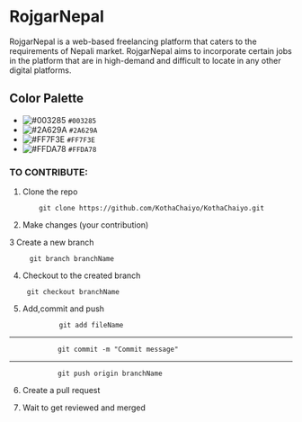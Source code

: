 # RojgarNepal

RojgarNepal is a web-based freelancing platform that caters to the requirements of Nepali market. RojgarNepal aims to incorporate certain jobs in the platform that are in high-demand and difficult to locate in any other digital platforms.

## Color Palette

- ![#003285](https://via.placeholder.com/15/003285/000000?text=+) `#003285`
- ![#2A629A](https://via.placeholder.com/15/2A629A/000000?text=+) `#2A629A`
- ![#FF7F3E](https://via.placeholder.com/15/FF7F3E/000000?text=+) `#FF7F3E`
- ![#FFDA78](https://via.placeholder.com/15/FFDA78/000000?text=+) `#FFDA78`

### TO CONTRIBUTE:

1. Clone the repo
   
           git clone https://github.com/KothaChaiyo/KothaChaiyo.git
   


2. Make changes (your contribution)

3 Create a new branch

         git branch branchName

4. Checkout to the created branch

        git checkout branchName 
    
4. Add,commit and push 


                git add fileName
-------------------------------------------------------------
                git commit -m "Commit message"
-------------------------------------------------------------
                git push origin branchName 

6. Create a pull request 

7. Wait to get reviewed and merged









